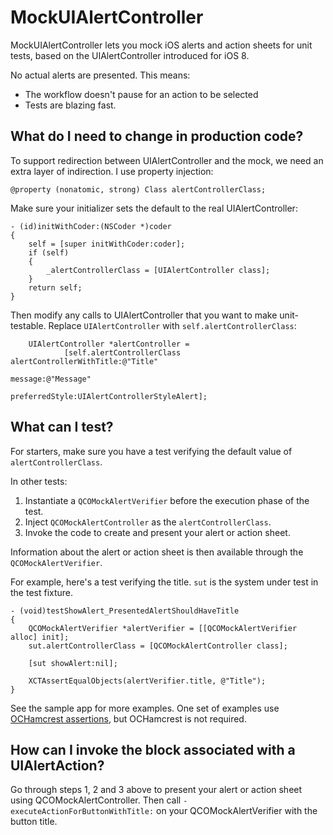 # MockUIAlertController

MockUIAlertController lets you mock iOS alerts and action sheets for unit tests,
based on the UIAlertController introduced for iOS 8.

No actual alerts are presented. This means:

* The workflow doesn't pause for an action to be selected
* Tests are blazing fast.


## What do I need to change in production code?

To support redirection between UIAlertController and the mock, we need an extra
layer of indirection. I use property injection:

```obj-c
@property (nonatomic, strong) Class alertControllerClass;
```

Make sure your initializer sets the default to the real UIAlertController:

```obj-c
- (id)initWithCoder:(NSCoder *)coder
{
    self = [super initWithCoder:coder];
    if (self)
    {
        _alertControllerClass = [UIAlertController class];
    }
    return self;
}
```

Then modify any calls to UIAlertController that you want to make unit-testable.
Replace `UIAlertController` with `self.alertControllerClass`:

```obj-c
    UIAlertController *alertController =
            [self.alertControllerClass alertControllerWithTitle:@"Title"
                                                        message:@"Message"
                                                 preferredStyle:UIAlertControllerStyleAlert];
```
 

## What can I test?

For starters, make sure you have a test verifying the default value of
`alertControllerClass`.

In other tests:

1. Instantiate a `QCOMockAlertVerifier` before the execution phase of the test.
2. Inject `QCOMockAlertController` as the `alertControllerClass`.
3. Invoke the code to create and present your alert or action sheet.

Information about the alert or action sheet is then available through the
`QCOMockAlertVerifier`.

For example, here's a test verifying the title. `sut` is the system under test
in the test fixture.

```obj-c
- (void)testShowAlert_PresentedAlertShouldHaveTitle
{
    QCOMockAlertVerifier *alertVerifier = [[QCOMockAlertVerifier alloc] init];
    sut.alertControllerClass = [QCOMockAlertController class];

    [sut showAlert:nil];

    XCTAssertEqualObjects(alertVerifier.title, @"Title");
}
```

See the sample app for more examples. One set of examples use
[OCHamcrest assertions](https://github.com/hamcrest/OCHamcrest), but OCHamcrest
is not required.


## How can I invoke the block associated with a UIAlertAction?

Go through steps 1, 2 and 3 above to present your alert or action sheet using
QCOMockAlertController. Then call `-executeActionForButtonWithTitle:` on your
QCOMockAlertVerifier with the button title.
